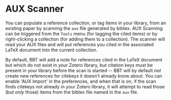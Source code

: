 # AUX Scanner

You can populate a reference collection, or tag items in your library, from an existing paper by scanning the `aux` file generated by bibtex. AUX Scanning can be triggered from the `Tools` menu (for tagging the cited items) or by right-clicking a collection (for adding them to a collection). The scanner will read your AUX files and will put references you cited in the associated LaTeX document into the current collection.

By default, BBT will add a note for references cited in the LaTeX document but which do not exist in your Zotero library, but citation keys must be present in your library before the scan is started -- BBT will by default *not* create new references for citekeys it doesn't already know about. You can enable 'AUX Import' in the preferences, and when that is on, if the scan finds citekeys not already in your Zotero library, it will attempt to read those (but *only* those) items from the bibtex file named in the `aux` file.
